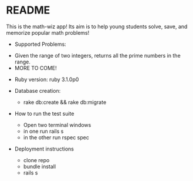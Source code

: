 # README

This is the math-wiz app! Its aim is to help young students solve, save, and memorize popular math problems!

* Supported Problems:
 - Given the range of two integers, returns all the prime numbers in the range.
 - MORE TO COME!

* Ruby version: ruby 3.1.0p0

* Database creation:
  - rake db:create && rake db:migrate

* How to run the test suite
  - Open two terminal windows
  - in one run rails s
  - in the other run rspec spec

* Deployment instructions
  - clone repo
  - bundle install
  - rails s
